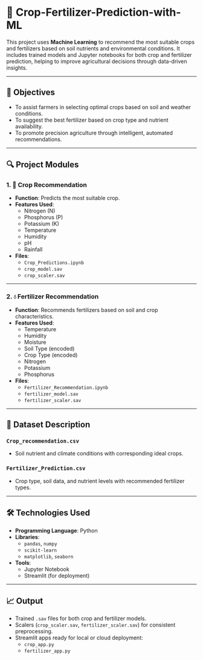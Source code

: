 # 🌾 Crop-Fertilizer-Prediction-with-ML

This project uses **Machine Learning** to recommend the most suitable crops and fertilizers based on soil nutrients and environmental conditions. It includes trained models and Jupyter notebooks for both crop and fertilizer prediction, helping to improve agricultural decisions through data-driven insights.

---

## 📌 Objectives

- To assist farmers in selecting optimal crops based on soil and weather conditions.
- To suggest the best fertilizer based on crop type and nutrient availability.
- To promote precision agriculture through intelligent, automated recommendations.

---

## 🔍 Project Modules

### 1. 🌿 Crop Recommendation
- **Function**: Predicts the most suitable crop.
- **Features Used**:
  - Nitrogen (N)
  - Phosphorus (P)
  - Potassium (K)
  - Temperature
  - Humidity
  - pH
  - Rainfall
- **Files**:
  - `Crop_Predictions.ipynb`
  - `crop_model.sav`
  - `crop_scaler.sav`

---

### 2. 💧 Fertilizer Recommendation
- **Function**: Recommends fertilizers based on soil and crop characteristics.
- **Features Used**:
  - Temperature
  - Humidity
  - Moisture
  - Soil Type (encoded)
  - Crop Type (encoded)
  - Nitrogen
  - Potassium
  - Phosphorus
- **Files**:
  - `Fertilizer_Recommendation.ipynb`
  - `fertilizer_model.sav`
  - `fertilizer_scaler.sav`

---

## 📂 Dataset Description

### `Crop_recommendation.csv`
- Soil nutrient and climate conditions with corresponding ideal crops.

### `Fertilizer_Prediction.csv`
- Crop type, soil data, and nutrient levels with recommended fertilizer types.

---

## 🛠️ Technologies Used

- **Programming Language**: Python
- **Libraries**:
  - `pandas`, `numpy`
  - `scikit-learn`
  - `matplotlib`, `seaborn`
- **Tools**:
  - Jupyter Notebook
  - Streamlit (for deployment)

---

## 📈 Output

- Trained `.sav` files for both crop and fertilizer models.
- Scalers (`crop_scaler.sav`, `fertilizer_scaler.sav`) for consistent preprocessing.
- Streamlit apps ready for local or cloud deployment:
  - `crop_app.py`
  - `fertilizer_app.py`
